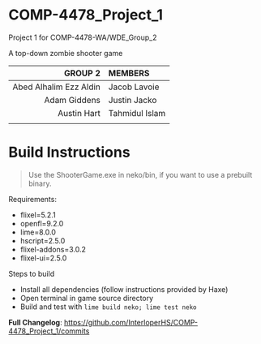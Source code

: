 # COMP-4478_Project_1

Project 1 for COMP-4478-WA/WDE_Group_2

A top-down zombie shooter game

|                GROUP 2 | MEMBERS        |
| ---------------------: | :------------- |
| Abed Alhalim Ezz Aldin | Jacob Lavoie   |
|           Adam Giddens | Justin Jacko   |
|            Austin Hart | Tahmidul Islam |
|                        |                |

# Build Instructions

> Use the ShooterGame.exe in neko/bin, if you want to use a prebuilt binary.

Requirements:

- flixel=5.2.1
- openfl=9.2.0
- lime=8.0.0
- hscript=2.5.0
- flixel-addons=3.0.2
- flixel-ui=2.5.0

Steps to build

- Install all dependencies (follow instructions provided by Haxe)
- Open terminal in game source directory
- Build and test with `lime build neko; lime test neko`

**Full Changelog**: https://github.com/InterloperHS/COMP-4478_Project_1/commits
